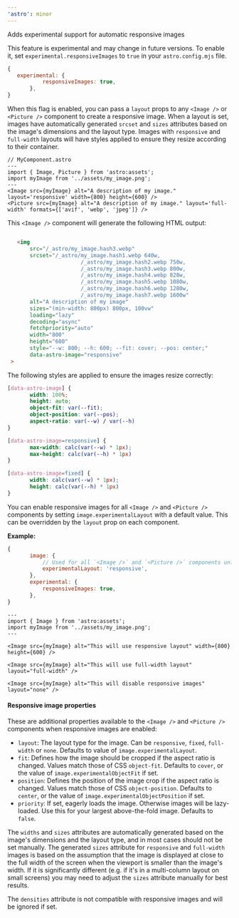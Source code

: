 ```yaml
---
'astro': minor
---
```


Adds experimental support for automatic responsive images

This feature is experimental and may change in future versions. To enable it, set `experimental.responsiveImages` to `true` in your `astro.config.mjs` file.

 ```js title=astro.config.mjs
 {
  	experimental: {
 			responsiveImages: true,
 		},
 }
 ```

 When this flag is enabled, you can pass a `layout` props to any `<Image />` or `<Picture />` component to create a responsive image. When a layout is set, images have automatically generated `srcset` and `sizes` attributes based on the image's dimensions and the layout type. Images with `responsive` and `full-width` layouts will have styles applied to ensure they resize according to their container.

 ```astro
 // MyComponent.astro
 ---
 import { Image, Picture } from 'astro:assets';
 import myImage from '../assets/my_image.png';
 ---
 <Image src={myImage} alt="A description of my image." layout='responsive' width={800} height={600} />
 <Picture src={myImage} alt="A description of my image." layout='full-width' formats={['avif', 'webp', 'jpeg']} />
 ```
 This `<Image />` component will generate the following HTML output:
 ```html title=Output

 	<img
		src="/_astro/my_image.hash3.webp"
		srcset="/_astro/my_image.hash1.webp 640w,
						/_astro/my_image.hash2.webp 750w,
						/_astro/my_image.hash3.webp 800w,
						/_astro/my_image.hash4.webp 828w,
						/_astro/my_image.hash5.webp 1080w,
						/_astro/my_image.hash6.webp 1280w,
						/_astro/my_image.hash7.webp 1600w"
		alt="A description of my image"
		sizes="(min-width: 800px) 800px, 100vw"
		loading="lazy"
		decoding="async"
		fetchpriority="auto"
		width="800"
		height="600"
		style="--w: 800; --h: 600; --fit: cover; --pos: center;"
		data-astro-image="responsive"
  >
 ```

 The following styles are applied to ensure the images resize correctly:

 ```css
 [data-astro-image] {
 		width: 100%;
 		height: auto;
 		object-fit: var(--fit);
 		object-position: var(--pos);
 		aspect-ratio: var(--w) / var(--h)
 }

 [data-astro-image=responsive] {
 		max-width: calc(var(--w) * 1px);
 		max-height: calc(var(--h) * 1px)
 }

 [data-astro-image=fixed] {
 		width: calc(var(--w) * 1px);
 		height: calc(var(--h) * 1px)
 }
 ```
 You can enable responsive images for all `<Image />` and `<Picture />` components by setting `image.experimentalLayout` with a default value. This can be overridden by the `layout` prop on each component.

 **Example:**
 ```js title=astro.config.mjs
 {
 		image: {
 			// Used for all `<Image />` and `<Picture />` components unless overridden
 			experimentalLayout: 'responsive',
 		},
 		experimental: {
 			responsiveImages: true,
 		},
 }
 ```

 ```astro title=MyComponent.astro
 ---
 import { Image } from 'astro:assets';
 import myImage from '../assets/my_image.png';
 ---

 <Image src={myImage} alt="This will use responsive layout" width={800} height={600} />

 <Image src={myImage} alt="This will use full-width layout" layout="full-width" />

 <Image src={myImage} alt="This will disable responsive images" layout="none" />
 ```

 #### Responsive image properties

 These are additional properties available to the `<Image />` and `<Picture />` components when responsive images are enabled:

 - `layout`: The layout type for the image. Can be `responsive`, `fixed`, `full-width` or `none`. Defaults to value of `image.experimentalLayout`.
 - `fit`: Defines how the image should be cropped if the aspect ratio is changed. Values match those of CSS `object-fit`. Defaults to `cover`, or the value of `image.experimentalObjectFit` if set.
 - `position`: Defines the position of the image crop if the aspect ratio is changed. Values match those of CSS `object-position`. Defaults to `center`, or the value of `image.experimentalObjectPosition` if set.
 - `priority`: If set, eagerly loads the image. Otherwise images will be lazy-loaded. Use this for your largest above-the-fold image. Defaults to `false`.

The `widths` and `sizes` attributes are automatically generated based on the image's dimensions and the layout type, and in most cases should not be set manually. The generated `sizes` attribute for `responsive` and `full-width` images
is based on the assumption that the image is displayed at close to the full width of the screen when the viewport is smaller than the image's width. If it is significantly different (e.g. if it's in a multi-column layout on small screens) you may need to adjust the `sizes` attribute manually for best results.

The `densities` attribute is not compatible with responsive images and will be ignored if set.

